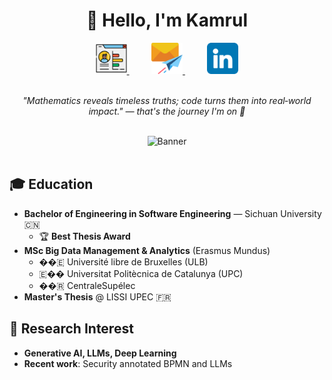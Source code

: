 <h1 align="center">👋 Hello, I'm Kamrul</h1>

<div align="center">
  <a href="https://kamrul-portfolio-sigma.vercel.app/" target="_blank">
    <img src="images/portfolio.png" height="50" alt="Portfolio" />
  </a>
  &nbsp;&nbsp;&nbsp;&nbsp;&nbsp;&nbsp;&nbsp;&nbsp;
  <a href="mailto:mdkamrul.islam@student-cs.fr">
    <img src="images/mail.png" height="50" alt="Email" />
  </a>
  &nbsp;&nbsp;&nbsp;&nbsp;&nbsp;&nbsp;&nbsp;&nbsp;
  <a href="https://linkedin.com/in/kamrulkonok" target="_blank">
    <img src="images/linkedin.png" height="50" alt="LinkedIn" />
  </a>
</div>

<br />

<p align="center">
  <em>"Mathematics reveals timeless truths; code turns them into real‑world impact." — that's the journey I'm on 🚀</em>
</p>

<br />

<div align="center">
  <img src="https://github.com/blackcater/blackcater/raw/main/images/banner.gif" width="300" height="300" alt="Banner" />
</div>

<br />

## 🎓 Education

- **Bachelor of Engineering in Software Engineering** — Sichuan University 🇨🇳
  - 🏆 **Best Thesis Award**
- **MSc Big Data Management & Analytics** (Erasmus Mundus)
  - ��🇪 Université libre de Bruxelles (ULB)
  - 🇪�� Universitat Politècnica de Catalunya (UPC)
  - ��🇷 CentraleSupélec
- **Master's Thesis** @ LISSI UPEC 🇫🇷

## 🔬 Research Interest

- **Generative AI, LLMs, Deep Learning**
- **Recent work**: Security annotated BPMN and LLMs
